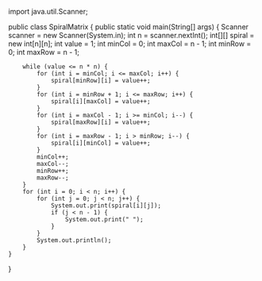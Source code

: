 import java.util.Scanner;

public class SpiralMatrix {
    public static void main(String[] args) {
        Scanner scanner = new Scanner(System.in);
        int n = scanner.nextInt();
        int[][] spiral = new int[n][n];
        int value = 1;
        int minCol = 0;
        int maxCol = n - 1;
        int minRow = 0;
        int maxRow = n - 1;
        
        while (value <= n * n) {
            for (int i = minCol; i <= maxCol; i++) {
                spiral[minRow][i] = value++;
            }
            for (int i = minRow + 1; i <= maxRow; i++) {
                spiral[i][maxCol] = value++;
            }
            for (int i = maxCol - 1; i >= minCol; i--) {
                spiral[maxRow][i] = value++;
            }
            for (int i = maxRow - 1; i > minRow; i--) {
                spiral[i][minCol] = value++;
            }
            minCol++;
            maxCol--;
            minRow++;
            maxRow--;
        }
        for (int i = 0; i < n; i++) {
            for (int j = 0; j < n; j++) {
                System.out.print(spiral[i][j]);
                if (j < n - 1) {
                    System.out.print(" ");
                }
            }
            System.out.println();
        }
    }
}
